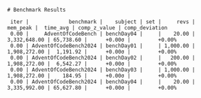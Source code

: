     # Benchmark Results
    
     iter |             benchmark |    subject | set |     revs |     mem_peak |  time_avg | comp_z_value | comp_deviation 
     0.00 |     AdventOfCodeBench | benchDay04 |     |    20.00 | 3,332,648.00 | 65,738.60 |      +0.00σ |         +0.00% 
     0.00 | AdventOfCodeBench2024 | benchDay01 |     | 1,000.00 | 1,908,272.00 |  1,191.92 |      +0.00σ |         +0.00% 
     0.00 | AdventOfCodeBench2024 | benchDay02 |     |   200.00 | 1,908,272.00 |  6,542.27 |      +0.00σ |         +0.00% 
     0.00 | AdventOfCodeBench2024 | benchDay03 |     | 1,000.00 | 1,908,272.00 |    184.95 |      +0.00σ |         +0.00% 
     0.00 | AdventOfCodeBench2024 | benchDay04 |     |    20.00 | 3,335,992.00 | 65,627.80 |      +0.00σ |         +0.00% 